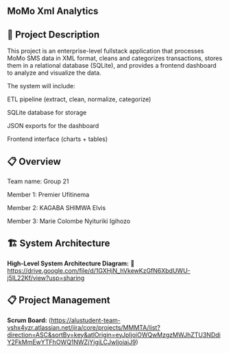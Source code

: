 ## MoMo Xml Analytics

## 📝 Project Description

This project is an enterprise-level fullstack application that processes MoMo SMS data in XML format, cleans and categorizes transactions, stores them in a relational database (SQLite), and provides a frontend dashboard to analyze and visualize the data.

The system will include:

ETL pipeline (extract, clean, normalize, categorize)

SQLite database for storage

JSON exports for the dashboard

Frontend interface (charts + tables)

## 📋 Overview
Team name: Group 21

Member 1: Premier Ufitinema

Member 2: KAGABA SHIMWA Elvis

Member 3: Marie Colombe Nyituriki Igihozo

## 🏗️ System Architecture
**High-Level System Architecture Diagram:**
🔗  https://drive.google.com/file/d/1GXHjN_hVkewKzGfN6XbdUWU-j5IL22Kf/view?usp=sharing

## 📋 Project Management
**Scrum Board:**
(https://alustudent-team-vshx4yzr.atlassian.net/jira/core/projects/MMMTA/list?direction=ASC&sortBy=key&atlOrigin=eyJpIjoiOWQwMzgzMWJhZTU3NDdiY2FkMmEwYTFhOWQ1NWZjYjgiLCJwIjoiaiJ9)


